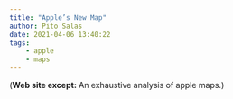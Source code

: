 ```yaml
---
title: "Apple’s New Map"
author: Pito Salas
date: 2021-04-06 13:40:22
tags:
    - apple
    - maps
---
```



(**Web site except:** An exhaustive analysis of apple maps.) 
